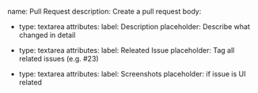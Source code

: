 name: Pull Request
description: Create a pull request
body:
  - type: textarea
    attributes:
      label: Description
      placeholder: Describe what changed in detail
  - type: textarea
    attributes:
      label: Releated Issue
      placeholder: Tag all related issues (e.g. #23)

  - type: textarea
    attributes:
      label: Screenshots
      placeholder: if issue is UI related 
